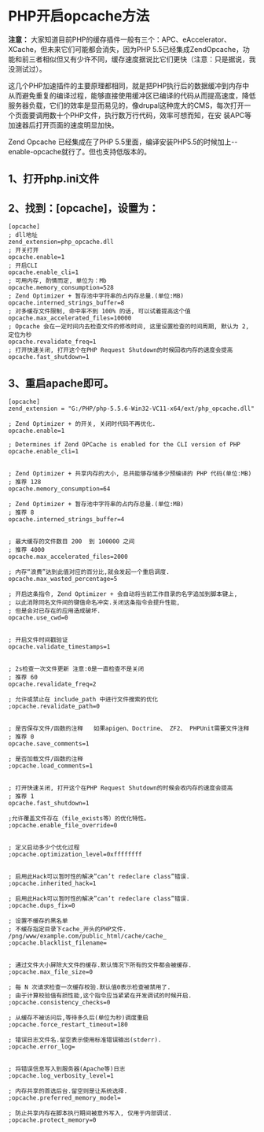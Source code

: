 # PHP开启opcache方法 #

**注意：**
大家知道目前PHP的缓存插件一般有三个：APC、eAccelerator、XCache，但未来它们可能都会消失，因为PHP 5.5已经集成ZendOpcache，功能和前三者相似但又有少许不同，缓存速度据说比它们更快（注意：只是据说，我没测试过）。

这几个PHP加速插件的主要原理都相同，就是把PHP执行后的数据缓冲到内存中从而避免重复的编译过程，能够直接使用缓冲区已编译的代码从而提高速度，降低服务器负载，它们的效率是显而易见的，像drupal这种庞大的CMS，每次打开一个页面要调用数十个PHP文件，执行数万行代码，效率可想而知，在安
装APC等加速器后打开页面的速度明显加快。

Zend Opcache 已经集成在了PHP 5.5里面，编译安装PHP5.5的时候加上--enable-opcache就行了。但也支持低版本的。

## 1、打开php.ini文件 ##

## 2、找到：[opcache]，设置为： ##

	[opcache]
	; dll地址
	zend_extension=php_opcache.dll
	; 开关打开
	opcache.enable=1
	; 开启CLI
	opcache.enable_cli=1
	; 可用内存, 酌情而定, 单位为：Mb
	opcache.memory_consumption=528
	; Zend Optimizer + 暂存池中字符串的占内存总量.(单位:MB)
	opcache.interned_strings_buffer=8
	; 对多缓存文件限制, 命中率不到 100% 的话, 可以试着提高这个值
	opcache.max_accelerated_files=10000
	; Opcache 会在一定时间内去检查文件的修改时间, 这里设置检查的时间周期, 默认为 2, 定位为秒
	opcache.revalidate_freq=1
	; 打开快速关闭, 打开这个在PHP Request Shutdown的时候回收内存的速度会提高
	opcache.fast_shutdown=1

## 3、重启apache即可。 ##

	[opcache]
	zend_extension = "G:/PHP/php-5.5.6-Win32-VC11-x64/ext/php_opcache.dll"
	 
	; Zend Optimizer + 的开关, 关闭时代码不再优化.
	opcache.enable=1
	 
	; Determines if Zend OPCache is enabled for the CLI version of PHP
	opcache.enable_cli=1
	 
	 
	; Zend Optimizer + 共享内存的大小, 总共能够存储多少预编译的 PHP 代码(单位:MB)
	; 推荐 128
	opcache.memory_consumption=64
	 
	; Zend Optimizer + 暂存池中字符串的占内存总量.(单位:MB)
	; 推荐 8
	opcache.interned_strings_buffer=4
	 
	 
	; 最大缓存的文件数目 200  到 100000 之间
	; 推荐 4000
	opcache.max_accelerated_files=2000
	 
	; 内存“浪费”达到此值对应的百分比,就会发起一个重启调度.
	opcache.max_wasted_percentage=5
	 
	; 开启这条指令, Zend Optimizer + 会自动将当前工作目录的名字追加到脚本键上,
	; 以此消除同名文件间的键值命名冲突.关闭这条指令会提升性能,
	; 但是会对已存在的应用造成破坏.
	opcache.use_cwd=0
	 
	 
	; 开启文件时间戳验证 
	opcache.validate_timestamps=1
	 
	 
	; 2s检查一次文件更新 注意:0是一直检查不是关闭
	; 推荐 60
	opcache.revalidate_freq=2
	 
	; 允许或禁止在 include_path 中进行文件搜索的优化
	;opcache.revalidate_path=0
	 
	 
	; 是否保存文件/函数的注释   如果apigen、Doctrine、 ZF2、 PHPUnit需要文件注释
	; 推荐 0
	opcache.save_comments=1
	 
	; 是否加载文件/函数的注释
	;opcache.load_comments=1
	 
	 
	; 打开快速关闭, 打开这个在PHP Request Shutdown的时候会收内存的速度会提高
	; 推荐 1
	opcache.fast_shutdown=1
	 
	;允许覆盖文件存在（file_exists等）的优化特性。
	;opcache.enable_file_override=0
	 
	 
	; 定义启动多少个优化过程
	;opcache.optimization_level=0xffffffff
	 
	 
	; 启用此Hack可以暂时性的解决”can’t redeclare class”错误.
	;opcache.inherited_hack=1
	 
	; 启用此Hack可以暂时性的解决”can’t redeclare class”错误.
	;opcache.dups_fix=0
	 
	; 设置不缓存的黑名单
	; 不缓存指定目录下cache_开头的PHP文件. /png/www/example.com/public_html/cache/cache_ 
	;opcache.blacklist_filename=
	 
	 
	; 通过文件大小屏除大文件的缓存.默认情况下所有的文件都会被缓存.
	;opcache.max_file_size=0
	 
	; 每 N 次请求检查一次缓存校验.默认值0表示检查被禁用了.
	; 由于计算校验值有损性能,这个指令应当紧紧在开发调试的时候开启.
	;opcache.consistency_checks=0
	 
	; 从缓存不被访问后,等待多久后(单位为秒)调度重启
	;opcache.force_restart_timeout=180
	 
	; 错误日志文件名.留空表示使用标准错误输出(stderr).
	;opcache.error_log=
	 
	 
	; 将错误信息写入到服务器(Apache等)日志
	;opcache.log_verbosity_level=1
	 
	; 内存共享的首选后台.留空则是让系统选择.
	;opcache.preferred_memory_model=
	 
	; 防止共享内存在脚本执行期间被意外写入, 仅用于内部调试.
	;opcache.protect_memory=0